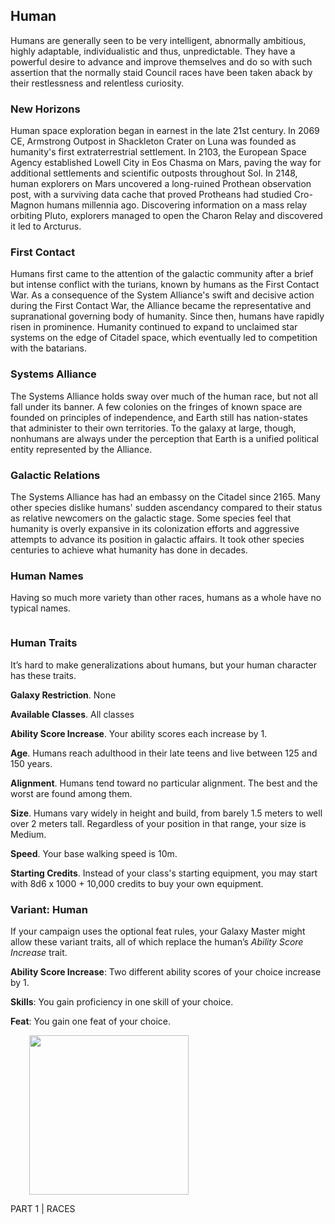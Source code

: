 ## Human


Humans are generally seen to be very intelligent, abnormally ambitious, highly adaptable, individualistic and thus, 
unpredictable. They have a powerful desire to advance and improve themselves and do so with such assertion that the 
normally staid Council races have been taken aback by their restlessness and relentless curiosity.

### New Horizons
Human space exploration began in earnest in the late 21st century. In 2069 CE, Armstrong Outpost in Shackleton Crater 
on Luna was founded as humanity's first extraterrestrial settlement. In 2103, the European Space Agency established 
Lowell City in Eos Chasma on Mars, paving the way for additional settlements and scientific outposts throughout Sol.
In 2148, human explorers on Mars uncovered a long-ruined Prothean observation post, with a surviving data cache that 
proved Protheans had studied Cro-Magnon humans millennia ago. Discovering information on a mass relay orbiting Pluto, 
explorers managed to open the Charon Relay and discovered it led to Arcturus.

### First Contact
Humans first came to the attention of the galactic community after a brief but intense conflict with the turians, 
known by humans as the First Contact War. As a consequence of the System Alliance's swift and decisive action during the 
First Contact War, the Alliance became the representative and supranational governing body of humanity. Since then, 
humans have rapidly risen in prominence. Humanity continued to expand to unclaimed star systems on the edge of Citadel 
space, which eventually led to competition with the batarians.

### Systems Alliance
The Systems Alliance holds sway over much of the human race, but not all fall under its banner. A few colonies on the 
fringes of known space are founded on principles of independence, and Earth still has nation-states that administer to 
their own territories. To the galaxy at large, though, nonhumans are always under the perception that Earth is a 
unified political entity represented by the Alliance.

### Galactic Relations
The Systems Alliance has had an embassy on the Citadel since 2165. Many other species dislike humans' sudden ascendancy 
compared to their status as relative newcomers on the galactic stage. Some species feel that humanity is overly 
expansive in its colonization efforts and aggressive attempts to advance its position in galactic affairs. It took 
other species centuries to achieve what humanity has done in decades. 

### Human Names
Having so much more variety than other races, humans as a whole have no typical names.

```
```

### Human Traits
It’s hard to make generalizations about humans, but your human character has these traits.

__Galaxy Restriction__. None

__Available Classes__. All classes

__Ability Score Increase__. Your ability scores each increase by 1.

__Age__. Humans reach adulthood in their late teens and live between 125 and 150 years.

__Alignment__. Humans tend toward no particular alignment. The best and the worst are found among them.

__Size__. Humans vary widely in height and build, from barely 1.5 meters to well over 2 meters tall. Regardless of your position in that range, your size is Medium.

__Speed__. Your base walking speed is 10m.

__Starting Credits__. Instead of your class's starting equipment, you may start with 8d6 x 1000 + 10,000 credits to buy your own equipment.

### Variant: Human
If your campaign uses the optional feat rules, your Galaxy Master might allow these variant traits, all of which replace 
the human’s _Ability Score Increase_ trait.

__Ability Score Increase__: Two different ability scores of your choice increase by 1.

__Skills__: You gain proficiency in one skill of your choice.

__Feat__: You gain one feat of your choice.


<img 
  src='https://vignette.wikia.nocookie.net/masseffect/images/5/5d/Human_Female_Sentinel_MP.png/revision/latest?cb=20120415182502&format=original' 
  style='width:255px; margin-left: 30px' />


<div class='pageNumber auto'></div>
<div class='footnote'>PART 1 | RACES</div>
